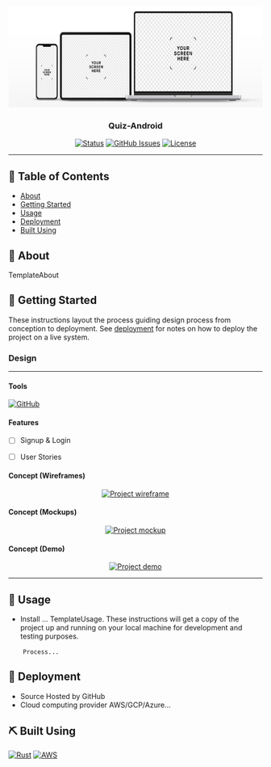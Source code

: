 <p align="center">
    <a href="" rel="noopener">
    <img width=600px height=200px src="app/src/assets/mockup.jpg" alt="Project Logo"></a>
</p>

<h3 align="center">Quiz-Android</h3>

<div align="center">

  [![Status](https://img.shields.io/badge/status-active-success.svg?style=for-the-badge)](https://github.com/courierofcode/Quiz-Android/)
  [![GitHub Issues](https://img.shields.io/github/issues/courierofcode/Quiz-Android.svg?style=for-the-badge)](https://github.com/courierofcode/Quiz-Android/issues)
  [![License](https://img.shields.io/badge/license-MIT-blue.svg?style=for-the-badge)](https://github.com/courierofcode/Quiz-Android/blob/main/LICENSE)
</div>

---



## 📝 Table of Contents
- [About](#about)
- [Getting Started](#getting_started)
- [Usage](#usage)
- [Deployment](#deployment)
- [Built Using](#built_using)

## 🧐 About <a name = "about"></a>
TemplateAbout

## 🏁 Getting Started <a name = "getting_started"></a>
These instructions layout the process guiding design process from conception to deployment. See [deployment](#deployment) for notes on how to deploy the project on a live system.
### Design
---
#### Tools
[<img src="https://upload.wikimedia.org/wikipedia/commons/a/a5/Google_Chrome_icon_%28September_2014%29.svg" width=30 height=60 alt="GitHub">](https://www.google.com)

#### Features
- [ ] Signup & Login
- [ ] User Stories


#### Concept (Wireframes)
<p align="center">
    <a href="" rel="noopener">
    <img width=200px height=200px src="" alt="Project wireframe"></a>
</p>

#### Concept (Mockups)
<p align="center">
    <a href="" rel="noopener">
    <img width=200px height=200px src="" alt="Project mockup"></a>
</p>

#### Concept (Demo)
<p align="center">
    <a href="" rel="noopener">
    <img width=200px height=200px src="" alt="Project demo"></a>
</p>

---
## 🎈 Usage <a name="usage"></a>
* Install ...
TemplateUsage. These instructions will get a copy of the project up and running on your local machine for development and testing purposes.

```shell
    Process...
```
## 🚀 Deployment <a name = "deployment"></a>
- Source Hosted by GitHub
- Cloud computing provider AWS/GCP/Azure...


## ⛏️ Built Using <a name = "built_using"></a>
[<img src="https://upload.wikimedia.org/wikipedia/commons/d/d5/Rust_programming_language_black_logo.svg" width=30 height=30 alt="Rust">](https://www.rust-lang.org/)
[<img src="https://upload.wikimedia.org/wikipedia/commons/9/93/Amazon_Web_Services_Logo.svg" width=30 height=30 alt="AWS">](https://aws.amazon.com/)